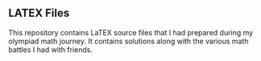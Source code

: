 ## LATEX Files

This repository contains LaTEX source files that I had prepared during my olympiad math journey. It contains solutions along with the various math battles I had with friends. 